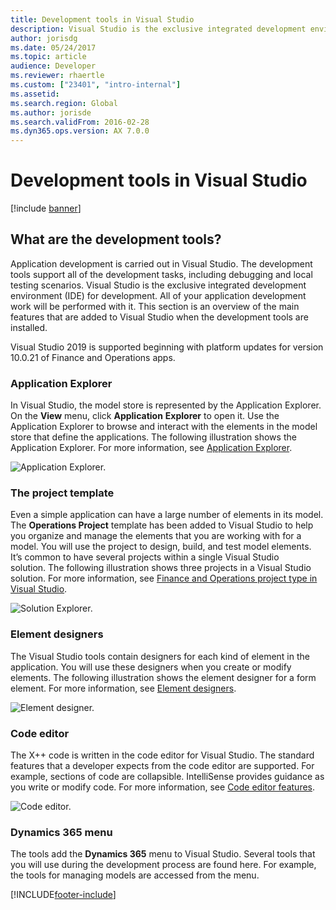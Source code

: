 ```yaml
---
title: Development tools in Visual Studio
description: Visual Studio is the exclusive integrated development environment (IDE) for development.
author: jorisdg
ms.date: 05/24/2017
ms.topic: article
audience: Developer
ms.reviewer: rhaertle
ms.custom: ["23401", "intro-internal"]
ms.assetid: 
ms.search.region: Global
ms.author: jorisde
ms.search.validFrom: 2016-02-28
ms.dyn365.ops.version: AX 7.0.0
---
```


# Development tools in Visual Studio

[!include [banner](../includes/banner.md)]

## What are the development tools?
Application development is carried out in Visual Studio. The development tools support all of the development tasks, including debugging and local testing scenarios. Visual Studio is the exclusive integrated development environment (IDE) for development. All of your application development work will be performed with it. This section is an overview of the main features that are added to Visual Studio when the development tools are installed.

Visual Studio 2019 is supported beginning with platform updates for version 10.0.21 of Finance and Operations apps.

### Application Explorer
In Visual Studio, the model store is represented by the Application Explorer. On the **View** menu, click **Application** **Explorer** to open it. Use the Application Explorer to browse and interact with the elements in the model store that define the applications. The following illustration shows the Application Explorer. For more information, see [Application Explorer](application-explorer.md).

![Application Explorer.](media/1_devotoolsconcept.png)

### The project template
Even a simple application can have a large number of elements in its model. The **Operations Project** template has been added to Visual Studio to help you organize and manage the elements that you are working with for a model. You will use the project to design, build, and test model elements. It’s common to have several projects within a single Visual Studio solution. The following illustration shows three projects in a Visual Studio solution. For more information, see [Finance and Operations project type in Visual Studio](projects.md).

![Solution Explorer.](media/2_devotoolsconcept.png)

### Element designers
The Visual Studio tools contain designers for each kind of element in the application. You will use these designers when you create or modify elements. The following illustration shows the element designer for a form element. For more information, see [Element designers](element-designers.md).

![Element designer.](media/3_devotoolsconcept.png)

### Code editor
The X++ code is written in the code editor for Visual Studio. The standard features that a developer expects from the code editor are supported. For example, sections of code are collapsible. IntelliSense provides guidance as you write or modify code. For more information, see [Code editor features](code-editor.md).

![Code editor.](media/4_devotoolsconcept.png)

### Dynamics 365 menu
The tools add the **Dynamics 365** menu to Visual Studio. Several tools that you will use during the development process are found here. For example, the tools for managing models are accessed from the menu.

[!INCLUDE[footer-include](../../../includes/footer-banner.md)]
